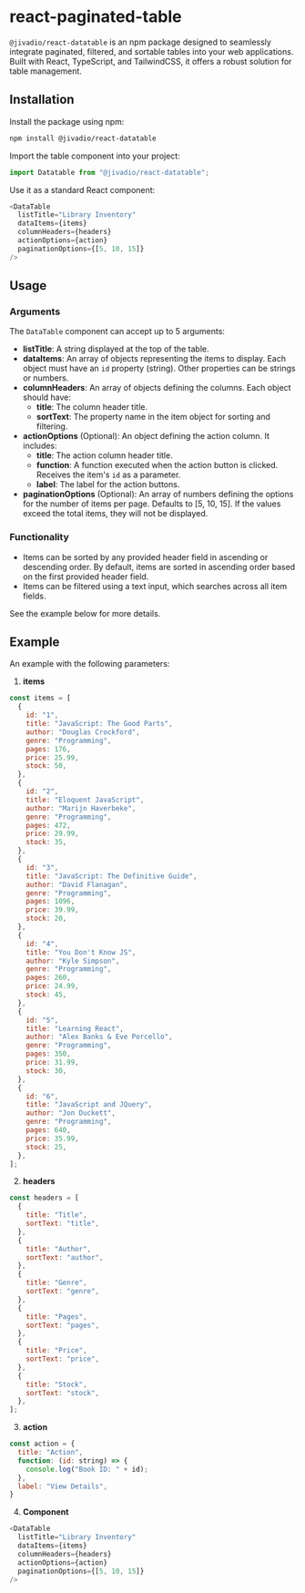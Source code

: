 # react-paginated-table

`@jivadio/react-datatable` is an npm package designed to seamlessly integrate paginated, filtered, and sortable tables into your web applications. Built with React, TypeScript, and TailwindCSS, it offers a robust solution for table management.

## Installation

Install the package using npm:

```bash
npm install @jivadio/react-datatable
```

Import the table component into your project:

```javascript
import Datatable from "@jivadio/react-datatable";
```

Use it as a standard React component:

```javascript
<DataTable
  listTitle="Library Inventory"
  dataItems={items}
  columnHeaders={headers}
  actionOptions={action}
  paginationOptions={[5, 10, 15]}
/>
```

## Usage

### Arguments

The `DataTable` component can accept up to 5 arguments:

- **listTitle**: A string displayed at the top of the table.
- **dataItems**: An array of objects representing the items to display. Each object must have an `id` property (string). Other properties can be strings or numbers.
- **columnHeaders**: An array of objects defining the columns. Each object should have:
  - **title**: The column header title.
  - **sortText**: The property name in the item object for sorting and filtering.
- **actionOptions** (Optional): An object defining the action column. It includes:
  - **title**: The action column header title.
  - **function**: A function executed when the action button is clicked. Receives the item's `id` as a parameter.
  - **label**: The label for the action buttons.
- **paginationOptions** (Optional): An array of numbers defining the options for the number of items per page. Defaults to [5, 10, 15]. If the values exceed the total items, they will not be displayed.

### Functionality

- Items can be sorted by any provided header field in ascending or descending order. By default, items are sorted in ascending order based on the first provided header field.
- Items can be filtered using a text input, which searches across all item fields.

See the example below for more details.

## Example

An example with the following parameters:

1. **items**

```javascript
const items = [
  {
    id: "1",
    title: "JavaScript: The Good Parts",
    author: "Douglas Crockford",
    genre: "Programming",
    pages: 176,
    price: 25.99,
    stock: 50,
  },
  {
    id: "2",
    title: "Eloquent JavaScript",
    author: "Marijn Haverbeke",
    genre: "Programming",
    pages: 472,
    price: 29.99,
    stock: 35,
  },
  {
    id: "3",
    title: "JavaScript: The Definitive Guide",
    author: "David Flanagan",
    genre: "Programming",
    pages: 1096,
    price: 39.99,
    stock: 20,
  },
  {
    id: "4",
    title: "You Don't Know JS",
    author: "Kyle Simpson",
    genre: "Programming",
    pages: 260,
    price: 24.99,
    stock: 45,
  },
  {
    id: "5",
    title: "Learning React",
    author: "Alex Banks & Eve Porcello",
    genre: "Programming",
    pages: 350,
    price: 31.99,
    stock: 30,
  },
  {
    id: "6",
    title: "JavaScript and JQuery",
    author: "Jon Duckett",
    genre: "Programming",
    pages: 640,
    price: 35.99,
    stock: 25,
  },
];
```

2. **headers**

```javascript
const headers = [
  {
    title: "Title",
    sortText: "title",
  },
  {
    title: "Author",
    sortText: "author",
  },
  {
    title: "Genre",
    sortText: "genre",
  },
  {
    title: "Pages",
    sortText: "pages",
  },
  {
    title: "Price",
    sortText: "price",
  },
  {
    title: "Stock",
    sortText: "stock",
  },
];
```

3. **action**

```javascript
const action = {
  title: "Action",
  function: (id: string) => {
    console.log("Book ID: " + id);
  },
  label: "View Details",
}
```

4. **Component**

```javascript
<DataTable
  listTitle="Library Inventory"
  dataItems={items}
  columnHeaders={headers}
  actionOptions={action}
  paginationOptions={[5, 10, 15]}
/>
```
